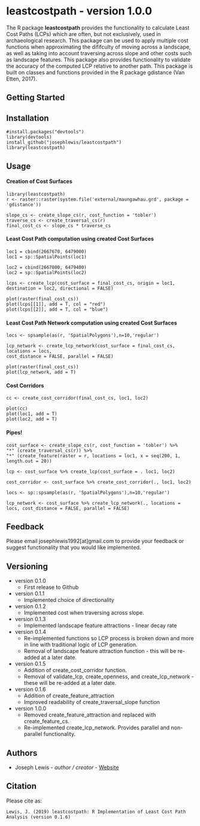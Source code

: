 leastcostpath - version 1.0.0
=============================

The R package <b>leastcostpath</b> provides the functionality to calculate Least Cost Paths (LCPs) which are often, but not exclusively, used in archaeological research. This package can be used to apply multiple cost functions when approximating the dififculty of moving across a landscape, as well as taking into account traversing across slope and other costs such as landscape features. This package also provides functionality to validate the accuracy of the computed LCP relative to another path. This package is built on classes and functions provided in the R package gdistance (Van Etten, 2017). 

Getting Started
---------------

Installation
--------

    #install.packages("devtools")
    library(devtools)
    install_github("josephlewis/leastcostpath")
    library(leastcostpath)


Usage
--------

#### Creation of Cost Surfaces

    library(leastcostpath)
    r <- raster::raster(system.file('external/maungawhau.grd', package = 'gdistance'))
        
    slope_cs <- create_slope_cs(r, cost_function = 'tobler')
    traverse_cs <- create_traversal_cs(r)
    final_cost_cs <- slope_cs * traverse_cs

#### Least Cost Path computation using created Cost Surfaces

    loc1 = cbind(2667670, 6479000)
    loc1 = sp::SpatialPoints(loc1)
 
    loc2 = cbind(2667800, 6479400)
    loc2 = sp::SpatialPoints(loc2)

    lcps <- create_lcp(cost_surface = final_cost_cs, origin = loc1, destination = loc2, directional = FALSE)
  
    plot(raster(final_cost_cs))
    plot(lcps[[1]], add = T, col = "red")
    plot(lcps[[2]], add = T, col = "blue")
    
#### Least Cost Path Network computation using created Cost Surfaces

    locs <- spsample(as(r, 'SpatialPolygons'),n=10,'regular')
    
    lcp_network <- create_lcp_network(cost_surface = final_cost_cs, locations = locs, 
    cost_distance = FALSE, parallel = FALSE)
    
    plot(raster(final_cost_cs))
    plot(lcp_network, add = T)
    
#### Cost Corridors

    cc <- create_cost_corridor(final_cost_cs, loc1, loc2)
    
    plot(cc)
    plot(loc1, add = T)
    plot(loc2, add = T)
    
#### Pipes!

    cost_surface <- create_slope_cs(r, cost_function = 'tobler') %>%
    "*" (create_traversal_cs(r)) %>%
    "*" (create_feature(raster = r, locations = loc1, x = seq(200, 1, length.out = 20))
    
    lcp <- cost_surface %>% create_lcp(cost_surface = . loc1, loc2)
    
    cost_corridor <- cost_surface %>% create_cost_corridor(., loc1, loc2)
    
    locs <- sp::spsample(as(r, 'SpatialPolygons'),n=10,'regular')
    
    lcp_network <- cost_surface %>% create_lcp_network(., locations = locs, cost_distance = FALSE, parallel = FALSE)
    
Feedback
--------

Please email josephlewis1992\[at\]gmail.com to provide your feedback or suggest functionality that you would like implemented.

Versioning
----------

-   version 0.1.0
      * First release to Github
-   version 0.1.1 
      * Implemented choice of directionality
-   version 0.1.2 
      * Implemented cost when traversing across slope. 
-   version 0.1.3 
      * Implemented landscape feature attractions - linear decay rate
-   version 0.1.4 
      * Re-implemented functions so LCP process is broken down and more in line with traditional logic of LCP generation.
      * Removal of landscape feature attraction function - this will be re-added at a later date. 
-   version 0.1.5 
      * Addition of create_cost_corridor function. 
      * Removal of validate_lcp, create_openness, and create_lcp_network - these will be re-added at a later date.
-   version 0.1.6
      * Addition of create_feature_attraction
      * Improved readability of create_traversal_slope function 
-   version 1.0.0
      * Removed create_feature_attraction and replaced with create_feature_cs. 
      * Re-implemented create_lcp_network. Provides parallel and non-parallel functionality. 

Authors
-------

-   Joseph Lewis - *author / creator* - [Website](https://josephlewis.github.io)

Citation
--------

Please cite as:

    Lewis, J. (2019) leastcostpath: R Implementation of Least Cost Path Analysis (version 0.1.6)
